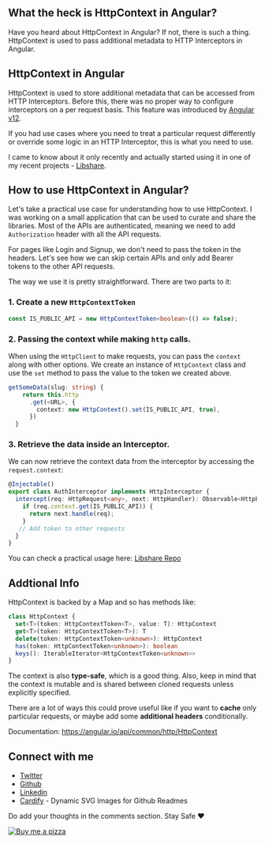 ## What the heck is HttpContext in Angular?

Have you heard about HttpContext in Angular? If not, there is such a thing. HttpContext is used to pass additional metadata to HTTP Interceptors in Angular. 

## HttpContext in Angular

HttpContext is used to store additional metadata that can be accessed from HTTP Interceptors. Before this, there was no proper way to configure interceptors on a per request basis. This feature was introduced by [Angular v12](https://github.com/angular/angular/pull/25751).

If you had use cases where you need to treat a particular request differently or override some logic in an HTTP Interceptor, this is what you need to use. 

I came to know about it only recently and actually started using it in one of my recent projects - [Libshare](https://github.com/adisreyaj/libshare/blob/2e2a41ab46e942fbe5b47e7c60fdf7dea870e3a8/src/app/core/interceptors/auth.interceptor.ts#L12). 

## How to use HttpContext in Angular?
Let's take a practical use case for understanding how to use HttpContext. I was working on a small application that can be used to curate and share the libraries. Most of the APIs are authenticated, meaning we need to add `Authorization` header with all the API requests.

For pages like Login and Signup, we don't need to pass the token in the headers. Let's see how we can skip certain APIs and only add Bearer tokens to the other API requests.

The way we use it is pretty straightforward. There are two parts to it:
### 1. Create a new `HttpContextToken`
```ts
const IS_PUBLIC_API = new HttpContextToken<boolean>(() => false);
```
### 2. Passing the context while making `http` calls.

When using the `HttpClient` to make requests, you can pass the `context` along with other options.
We create an instance of `HttpContext` class and use the `set` method to pass the value to the token we created above.

```ts
getSomeData(slug: string) {
    return this.http
      .get(<URL>, {
        context: new HttpContext().set(IS_PUBLIC_API, true),
      })
  }
```
### 3. Retrieve the data inside an Interceptor.
We can now retrieve the context data from the interceptor by accessing the `request.context`:
```ts
@Injectable()
export class AuthInterceptor implements HttpInterceptor {
  intercept(req: HttpRequest<any>, next: HttpHandler): Observable<HttpEvent<any>> {
    if (req.context.get(IS_PUBLIC_API)) {
      return next.handle(req);
    }
   // Add token to other requests
  }
}
```
You can check a practical usage here: [Libshare Repo](https://github.com/adisreyaj/libshare/blob/main/src/app/core/interceptors/auth.interceptor.ts)

## Addtional Info

HttpContext is backed by a Map and so has methods like:
```ts
class HttpContext {
  set<T>(token: HttpContextToken<T>, value: T): HttpContext
  get<T>(token: HttpContextToken<T>): T
  delete(token: HttpContextToken<unknown>): HttpContext
  has(token: HttpContextToken<unknown>): boolean
  keys(): IterableIterator<HttpContextToken<unknown>>
}
```
The context is also **type-safe**, which is a good thing.
Also, keep in mind that the context is mutable and is shared between cloned requests unless explicitly specified.

There are a lot of ways this could prove useful like if you want to **cache** only particular requests, or maybe add some **additional headers** conditionally. 

Documentation: https://angular.io/api/common/http/HttpContext

## Connect with me

- [Twitter](https://twitter.com/AdiSreyaj)
- [Github](https://github.com/adisreyaj)
- [Linkedin](https://www.linkedin.com/in/adithyasreyaj/)
- [Cardify](https://cardify.adi.so) - Dynamic SVG Images for Github Readmes


Do add your thoughts in the comments section.
Stay Safe ❤️

[![Buy me a pizza](https://cdn.hashnode.com/res/hashnode/image/upload/v1639498527478/IA3aJ9R0J.png)](https://www.buymeacoffee.com/adisreyaj)